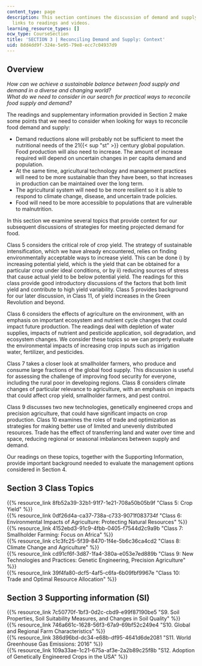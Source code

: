 ```yaml
---
content_type: page
description: This section continues the discussion of demand and supply, including
  links to readings and videos.
learning_resource_types: []
ocw_type: CourseSection
title: 'SECTION 3 | Reconciling Demand and Supply: Context'
uid: 8dd4dd9f-324e-5e95-79e8-ecc7c04937d9
---
```


Overview
--------

_How can we achieve a sustainable balance between food supply and demand in a diverse and changing world?_  
_What do we need to consider in our search for practical ways to reconcile food supply and demand?_

The readings and supplementary information provided in Section 2 make some points that we need to consider when looking for ways to reconcile food demand and supply:

*   Demand reductions alone will probably not be sufficient to meet the nutritional needs of the 21{{< sup "st" >}} century global population. Food production will also need to increase. The amount of increase required will depend on uncertain changes in per capita demand and population.
*   At the same time, agricultural technology and management practices will need to be more sustainable than they have been, so that increases in production can be maintained over the long term.
*   The agricultural system will need to be more resilient so it is able to respond to climate change, disease, and uncertain trade policies.
*   Food will need to be more accessible to populations that are vulnerable to malnutrition.

In this section we examine several topics that provide context for our subsequent discussions of strategies for meeting projected demand for food.

Class 5 considers the critical role of crop yield. The strategy of sustainable intensification, which we have already encountered, relies on finding environmentally acceptable ways to increase yield. This can be done i) by increasing potential yield, which is the yield that can be obtained for a particular crop under ideal conditions, or by ii) reducing sources of stress that cause actual yield to be below potential yield. The readings for this class provide good introductory discussions of the factors that both limit yield and contribute to high yield variability. Class 5 provides background for our later discussion, in Class 11, of yield increases in the Green Revolution and beyond.

Class 6 considers the effects of agriculture on the environment, with an emphasis on important ecosystem and nutrient cycle changes that could impact future production. The readings deal with depletion of water supplies, impacts of nutrient and pesticide application, soil degradation, and ecosystem changes. We consider these topics so we can properly evaluate the environmental impacts of increasing crop inputs such as irrigation water, fertilizer, and pesticides.

Class 7 takes a closer look at smallholder farmers, who produce and consume large fractions of the global food supply. This discussion is useful for assessing the challenge of improving food security for everyone, including the rural poor in developing regions. Class 8 considers climate changes of particular relevance to agriculture, with an emphasis on impacts that could affect crop yield, smallholder farmers, and pest control.

Class 9 discusses two new technologies, genetically engineered crops and precision agriculture, that could have significant impacts on crop production. Class 10 examines the roles of trade and optimization as strategies for making better use of limited and unevenly distributed resources. Trade has the effect of transferring land and water over time and space, reducing regional or seasonal imbalances between supply and demand.

Our readings on these topics, together with the Supporting Information, provide important background needed to evaluate the management options considered in Section 4.

Section 3 Class Topics
----------------------

{{% resource_link 8fb52a39-32b1-91f7-1e21-708a50b05b9f "Class 5: Crop Yield" %}}  
{{% resource_link 0df26d4a-ca37-738a-c733-9071f083734f "Class 6: Environmental Impacts of Agriculture: Protecting Natural Resources" %}}  
{{% resource_link 4152ebd3-91c9-4fbb-0405-f7544d2c9a9b "Class 7: Smallholder Farming: Focus on Africa" %}}  
{{% resource_link c1c3fc25-5f39-8470-1f4e-5b6c36ca4cd2 "Class 8: Climate Change and Agriculture" %}}  
{{% resource_link cd91cf6f-3d87-1fa4-380a-e053e7ed889b "Class 9: New Technologies and Practices: Genetic Engineering, Precision Agriculture" %}}  
{{% resource_link 39f4fa80-dcf5-4af5-c6fa-6b09fbf9967e "Class 10: Trade and Optimal Resource Allocation" %}}

Section 3 Supporting information (SI)
-------------------------------------

{{% resource_link 7c50770f-1bf3-0d2c-cbd9-e99f87190be5 "S9. Soil Properties, Soil Suitability Measures, and Changes in Soil Quality" %}}  
{{% resource_link 746a661c-1628-56f3-67a9-69bf52c249e4 "S10. Global and Regional Farm Characteristics" %}}  
{{% resource_link 386d96bd-dc34-e68b-df95-4641d6de2081 "S11. World Greenhouse Gas Emissions: 2016" %}}  
{{% resource_link 109a33ae-1c21-675a-af3e-2a2b89c25f8b "S12. Adoption of Genetically Engineered Crops in the USA" %}}